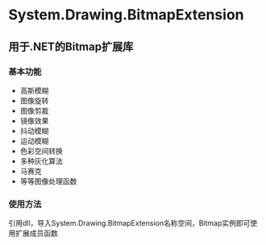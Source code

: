 # System.Drawing.BitmapExtension  
## 用于.NET的Bitmap扩展库  

### 基本功能
* 高斯模糊
* 图像旋转
* 图像剪裁
* 镜像效果
* 抖动模糊
* 运动模糊
* 色彩空间转换
* 多种灰化算法
* 马赛克
* 等等图像处理函数

### 使用方法
引用dll，导入System.Drawing.BitmapExtension名称空间，Bitmap实例即可使用扩展成员函数

